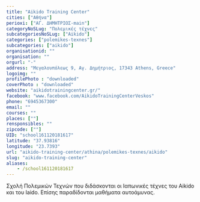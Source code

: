 ```yaml
---
title: "Aikido Training Center"
cities: ["Αθήνα"]
perioxi: ["ΑΓ. ΔΗΜΗΤΡΙΟΣ-main"]
categoryNoSLug: "Πολεμικές τέχνες"
subcategoriesNoSLug: ["Aikido"]
categories: ["polemikes-texnes"]
subcategories: ["aikido"]
organisationid: ""
organisation: ""
orgurl: "-"
address: "Μεγαλουπόλεως 9, Αγ. Δημήτριος, 17343 Athens, Greece"
logoimg: ""
profilePhoto : "downloaded"
coverPhoto : "downloaded"
website: "aikidotrainingcenter.gr/"
facebook: "www.facebook.com/AikidoTrainingCenterVeskos"
phone: "6945367300"
email: ""
courses: ""
places: [""]
rensponsibles: ""
zipcode: [""]
UID: "school161120181617"
latitude: "37.93816"
longitude: "23.7393"
url: "aikido-training-center/athina/polemikes-texnes/aikido"
slug: "aikido-training-center"
aliases:
    - /school161120181617
---
```



Σχολή Πολεμικών Τεχνών που διδάσκονται οι Ιαπωνικές τέχνες του Aikido και του Iaido. Επίσης παραδίδονται μαθήματα αυτοάμυνας.

